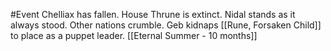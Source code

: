 #Event 
Chelliax has fallen. House Thrune is extinct. Nidal stands as it always stood. Other nations crumble. Geb kidnaps [[Rune, Forsaken Child]] to place as a puppet leader.
[[Eternal Summer - 10 months]]